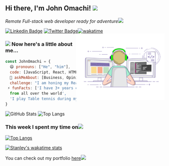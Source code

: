 <h2> Hi there, I'm John Omachi! <img src="https://media.giphy.com/media/26Fxy3Iz1ari8oytO/giphy.gif" width="70"></h2>
<p><em>Remote Full-stack web developer ready for adventure</em><img src="https://media.giphy.com/media/XGma2iRIHTKkwqRkFl/giphy.gif" width="50"></p>

[![Linkedin Badge](https://img.shields.io/badge/-John%20Omachi-blue?style=flat-square&logo=Linkedin&logoColor=white&link=https://www.linkedin.com/in/john-omachi-00446210b/)](https://www.linkedin.com/in/john-omachi-00446210b/)
[![Twitter Badge](https://img.shields.io/badge/-@Mr_Omachi-1ca0f1?style=flat-square&labelColor=1ca0f1&logo=twitter&logoColor=white&link=https://twitter.com/IdungStanley)](https://twitter.com/Mr_Omachi)[![wakatime](https://wakatime.com/badge/user/909dbd3a-7288-43ba-a40a-85182df68521.svg)](https://wakatime.com/@909dbd3a-7288-43ba-a40a-85182df68521)
<img align="right" alt="GIF" src="https://raw.githubusercontent.com/devSouvik/devSouvik/master/gif3.gif" width="280"/>

### <img src="https://media.giphy.com/media/kbVuid1Ak3uEHJUMVO/giphy.gif" width="50"> Now here's a little about me...  

```javascript
const JohnOmachi = {
  😄 pronouns: ["He", "him"],
  code: [JavaScript, React, HTML/CSS, Sass, Bootstrap,],
  💬 askMeAbout: [Business, Opinions, Science, renovation shows],
  challenge: "I am honing my React skills and picking up Ruby on Rails,",
 ⚡ funFacts: ['I have 3+ years of remote work experience with devs 
  from all over the world', 
  'I play Table tennis during my free time.']
}
```
![GitHub Stats](https://github-readme-stats.vercel.app/api?username=MrOmachi&theme=radical)
![Top Langs](https://github-readme-stats.vercel.app/api/top-langs/?username=MrOmachi&theme=tokyonight)

### This week I spent my time on<img src="https://media.giphy.com/media/SvQzkTQb3ZwKcj1QTO/giphy.gif" width="40">

<!--START_SECTION:waka-->
[![Top Langs](https://github-readme-stats.vercel.app/api/top-langs/?username=MrOmachi)](https://github.com/MrOmachi/github-readme-stats)

[![Stanley's wakatime stats](https://github-readme-stats.vercel.app/api/wakatime?username=MrOmachi)](https://github.com/idungstanley/github-readme-stats)

<!--END_SECTION:waka-->



<p>You can check out my portfolio <a href="https://mromachi.github.io/Portfolio-Microverse/">here</a><img src="https://media.giphy.com/media/cKPse5DZaptID3YAMK/giphy.gif" width="60"></p>
